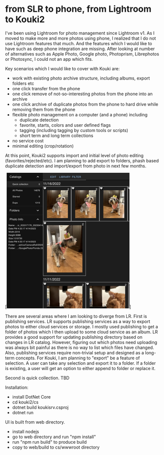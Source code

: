 # from SLR to phone, from Lightroom to Kouki2

I've been using Lightroom for photo management since Lightroom v1. As I moved to make more and more photos using phone, I realized that I do not use Lightroom features that much. And the features which I would like to have such as deep phone integration are missing. After looking at number of alternatives such as Apple Photo, Google photo, Photoprism, Librephotos or Photosync, I could not an app which fits.

Key scenarios which I would like to cover with Kouki are:

- work with existing photo archive structure, including albums, export folders etc
- one click transfer from the phone
- one click remove of not-so-interesting photos from the phone into an archive
- one click archive of duplicate photos from the phone to hard drive while removing them from the phone
- flexible photo management on a computer (and a phone) including
  * duplicate detection
  * favorite, starts, colors and user defined flags
  * tagging (including tagging by custom tools or scripts)
  * short term and long term collections
- no service cost
- minimal editing (crop/rotation)

At this point, Kouki2 supports import and initial level of photo editing (favorites/rejected/etc). I am planning to add export to folders, phash based duplicate detection and import/export from photo in next few months. 

[<img src="./readme-screen1.jpeg" width="400" />]

There are several areas where I am looking to diverge from LR. First is publishing services. LR supports publishing services as a way to export photos to either cloud services or storage. I mostly used publishing to get a folder of photos which I then upload to some cloud service as an album. LR provides a good support for updating publishing directory based on changes in LR catalog. However, figuring out which photos need uploading was always bit painful as there is no way to list which files have changed. Also, publishing services require non-trivial setup and designed as a long-term concepts. For Kouki, I am planning to "export" be a feature of selection. A user can take any selection and export it to a folder. If a folder is existing, a user will get an option to either append to folder or replace it. 

Second is quick collection. TBD

Installation:
- install DotNet Core
- cd kouki2/cs
- dotnet build koukisrv.csproj
- dotnet run

UI is built from web directory. 
- install nodejs
- go to web directory and run "npm install"
- run "npm run build" to produce build
- copy to web/build to cs/wwwroot directory 
